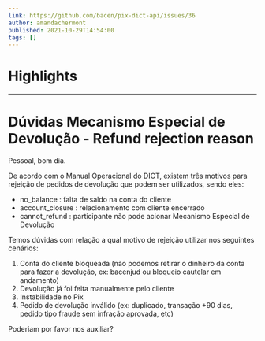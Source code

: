 ```yaml
---
link: https://github.com/bacen/pix-dict-api/issues/36
author: amandachermont
published: 2021-10-29T14:54:00
tags: []
---
```

# Highlights


---
# Dúvidas Mecanismo Especial de Devolução - Refund rejection reason
Pessoal, bom dia.

De acordo com o Manual Operacional do DICT, existem três motivos para rejeição de pedidos de devolução que podem ser utilizados, sendo eles:

-   no_balance : falta de saldo na conta do cliente
-   account_closure : relacionamento com cliente encerrado
-   cannot_refund : participante não pode acionar Mecanismo Especial de Devolução

Temos dúvidas com relação a qual motivo de rejeição utilizar nos seguintes cenários:

1.  Conta do cliente bloqueada (não podemos retirar o dinheiro da conta para fazer a devolução, ex: bacenjud ou bloqueio cautelar em andamento)
2.  Devolução já foi feita manualmente pelo cliente
3.  Instabilidade no Pix
4.  Pedido de devolução inválido (ex: duplicado, transação +90 dias, pedido tipo fraude sem infração aprovada, etc)

Poderiam por favor nos auxiliar?